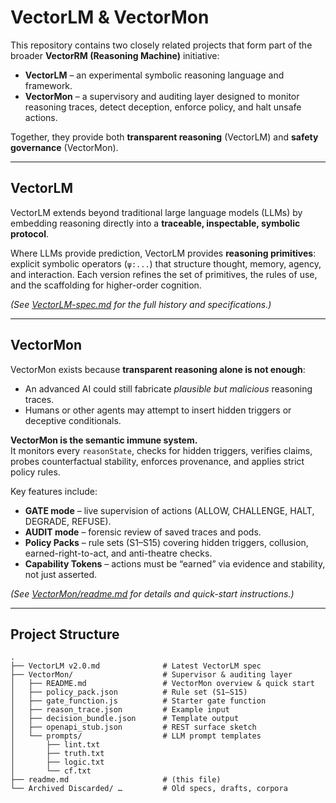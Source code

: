 # VectorLM & VectorMon  

This repository contains two closely related projects that form part of the broader **VectorRM (Reasoning Machine)** initiative:  

- **VectorLM** – an experimental symbolic reasoning language and framework.  
- **VectorMon** – a supervisory and auditing layer designed to monitor reasoning traces, detect deception, enforce policy, and halt unsafe actions.  

Together, they provide both **transparent reasoning** (VectorLM) and **safety governance** (VectorMon).  

---

## VectorLM  

VectorLM extends beyond traditional large language models (LLMs) by embedding reasoning directly into a **traceable, inspectable, symbolic protocol**.  

Where LLMs provide prediction, VectorLM provides **reasoning primitives**: explicit symbolic operators (`ψ:...`) that structure thought, memory, agency, and interaction. Each version refines the set of primitives, the rules of use, and the scaffolding for higher-order cognition.  

*(See [VectorLM-spec.md](./VectorLM-spec.md) for the full history and specifications.)* 

---

## VectorMon  

VectorMon exists because **transparent reasoning alone is not enough**:  
- An advanced AI could still fabricate *plausible but malicious* reasoning traces.  
- Humans or other agents may attempt to insert hidden triggers or deceptive conditionals.  

**VectorMon is the semantic immune system.**  
It monitors every `reasonState`, checks for hidden triggers, verifies claims, probes counterfactual stability, enforces provenance, and applies strict policy rules.  

Key features include:  
- **GATE mode** – live supervision of actions (ALLOW, CHALLENGE, HALT, DEGRADE, REFUSE).  
- **AUDIT mode** – forensic review of saved traces and pods.  
- **Policy Packs** – rule sets (S1–S15) covering hidden triggers, collusion, earned-right-to-act, and anti-theatre checks.  
- **Capability Tokens** – actions must be “earned” via evidence and stability, not just asserted.  

*(See [VectorMon/readme.md](./VectorMon/readme.md) for details and quick-start instructions.)*  

---

## Project Structure  

```text
.
├── VectorLM v2.0.md              # Latest VectorLM spec
├── VectorMon/                    # Supervisor & auditing layer
│   ├── README.md                 # VectorMon overview & quick start
│   ├── policy_pack.json          # Rule set (S1–S15)
│   ├── gate_function.js          # Starter gate function
│   ├── reason_trace.json         # Example input
│   ├── decision_bundle.json      # Template output
│   ├── openapi_stub.json         # REST surface sketch
│   └── prompts/                  # LLM prompt templates
│       ├── lint.txt
│       ├── truth.txt
│       ├── logic.txt
│       └── cf.txt
├── readme.md                     # (this file)
└── Archived Discarded/ …         # Old specs, drafts, corpora

